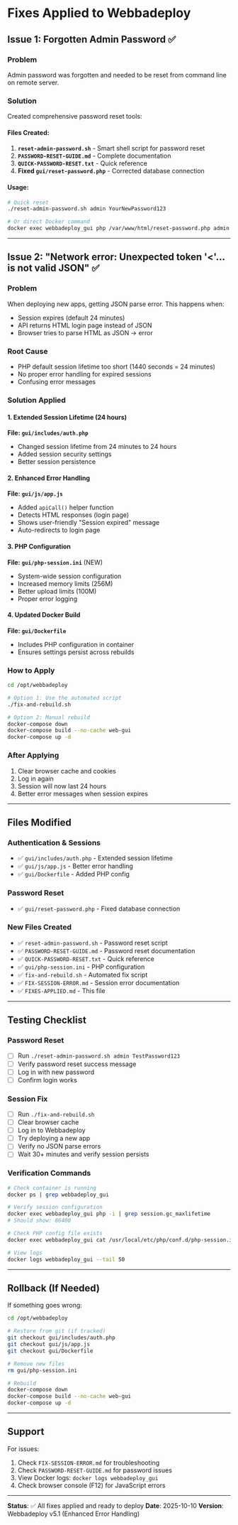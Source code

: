 # Fixes Applied to Webbadeploy

## Issue 1: Forgotten Admin Password ✅

### Problem
Admin password was forgotten and needed to be reset from command line on remote server.

### Solution
Created comprehensive password reset tools:

#### Files Created:
1. **`reset-admin-password.sh`** - Smart shell script for password reset
2. **`PASSWORD-RESET-GUIDE.md`** - Complete documentation
3. **`QUICK-PASSWORD-RESET.txt`** - Quick reference
4. **Fixed `gui/reset-password.php`** - Corrected database connection

#### Usage:
```bash
# Quick reset
./reset-admin-password.sh admin YourNewPassword123

# Or direct Docker command
docker exec webbadeploy_gui php /var/www/html/reset-password.php admin YourNewPassword123
```

---

## Issue 2: "Network error: Unexpected token '<'... is not valid JSON" ✅

### Problem
When deploying new apps, getting JSON parse error. This happens when:
- Session expires (default 24 minutes)
- API returns HTML login page instead of JSON
- Browser tries to parse HTML as JSON → error

### Root Cause
- PHP default session lifetime too short (1440 seconds = 24 minutes)
- No proper error handling for expired sessions
- Confusing error messages

### Solution Applied

#### 1. Extended Session Lifetime (24 hours)
**File: `gui/includes/auth.php`**
- Changed session lifetime from 24 minutes to 24 hours
- Added session security settings
- Better session persistence

#### 2. Enhanced Error Handling
**File: `gui/js/app.js`**
- Added `apiCall()` helper function
- Detects HTML responses (login page)
- Shows user-friendly "Session expired" message
- Auto-redirects to login page

#### 3. PHP Configuration
**File: `gui/php-session.ini`** (NEW)
- System-wide session configuration
- Increased memory limits (256M)
- Better upload limits (100M)
- Proper error logging

#### 4. Updated Docker Build
**File: `gui/Dockerfile`**
- Includes PHP configuration in container
- Ensures settings persist across rebuilds

### How to Apply

```bash
cd /opt/webbadeploy

# Option 1: Use the automated script
./fix-and-rebuild.sh

# Option 2: Manual rebuild
docker-compose down
docker-compose build --no-cache web-gui
docker-compose up -d
```

### After Applying
1. Clear browser cache and cookies
2. Log in again
3. Session will now last 24 hours
4. Better error messages when session expires

---

## Files Modified

### Authentication & Sessions
- ✅ `gui/includes/auth.php` - Extended session lifetime
- ✅ `gui/js/app.js` - Better error handling
- ✅ `gui/Dockerfile` - Added PHP config

### Password Reset
- ✅ `gui/reset-password.php` - Fixed database connection

### New Files Created
- ✅ `reset-admin-password.sh` - Password reset script
- ✅ `PASSWORD-RESET-GUIDE.md` - Password reset documentation
- ✅ `QUICK-PASSWORD-RESET.txt` - Quick reference
- ✅ `gui/php-session.ini` - PHP configuration
- ✅ `fix-and-rebuild.sh` - Automated fix script
- ✅ `FIX-SESSION-ERROR.md` - Session error documentation
- ✅ `FIXES-APPLIED.md` - This file

---

## Testing Checklist

### Password Reset
- [ ] Run `./reset-admin-password.sh admin TestPassword123`
- [ ] Verify password reset success message
- [ ] Log in with new password
- [ ] Confirm login works

### Session Fix
- [ ] Run `./fix-and-rebuild.sh`
- [ ] Clear browser cache
- [ ] Log in to Webbadeploy
- [ ] Try deploying a new app
- [ ] Verify no JSON parse errors
- [ ] Wait 30+ minutes and verify session persists

### Verification Commands
```bash
# Check container is running
docker ps | grep webbadeploy_gui

# Verify session configuration
docker exec webbadeploy_gui php -i | grep session.gc_maxlifetime
# Should show: 86400

# Check PHP config file exists
docker exec webbadeploy_gui cat /usr/local/etc/php/conf.d/php-session.ini

# View logs
docker logs webbadeploy_gui --tail 50
```

---

## Rollback (If Needed)

If something goes wrong:

```bash
cd /opt/webbadeploy

# Restore from git (if tracked)
git checkout gui/includes/auth.php
git checkout gui/js/app.js
git checkout gui/Dockerfile

# Remove new files
rm gui/php-session.ini

# Rebuild
docker-compose down
docker-compose build --no-cache web-gui
docker-compose up -d
```

---

## Support

For issues:
1. Check `FIX-SESSION-ERROR.md` for troubleshooting
2. Check `PASSWORD-RESET-GUIDE.md` for password issues
3. View Docker logs: `docker logs webbadeploy_gui`
4. Check browser console (F12) for JavaScript errors

---

**Status**: ✅ All fixes applied and ready to deploy
**Date**: 2025-10-10
**Version**: Webbadeploy v5.1 (Enhanced Error Handling)
